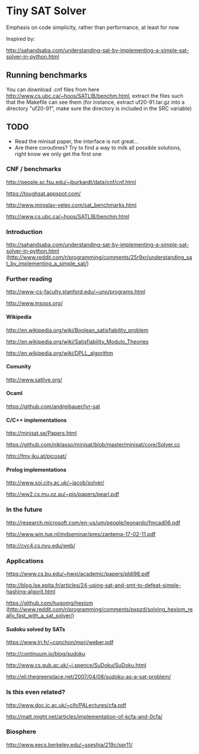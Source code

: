 # Tiny SAT Solver

Emphasis on code simplicity, rather than performance, at least for now

Inspired by: 

http://sahandsaba.com/understanding-sat-by-implementing-a-simple-sat-solver-in-python.html

## Running benchmarks

You can download .cnf files from here http://www.cs.ubc.ca/~hoos/SATLIB/benchm.html, extract the files such that the Makefile can see them (for instance, extract uf20-91.tar.gz into a directory "uf20-91", make sure the directory is included in the SRC variable)

## TODO

* Read the minisat paper, the interface is not great...
* Are there coroutines? Try to find a way to milk all possible solutions, right know we only get the first one

### CNF / benchmarks

http://people.sc.fsu.edu/~jburkardt/data/cnf/cnf.html

https://toughsat.appspot.com/

http://www.miroslav-velev.com/sat_benchmarks.html

http://www.cs.ubc.ca/~hoos/SATLIB/benchm.html

### Introduction

http://sahandsaba.com/understanding-sat-by-implementing-a-simple-sat-solver-in-python.html (http://www.reddit.com/r/programming/comments/25r9xr/understanding_sat_by_implementing_a_simple_sat/)

### Further reading

http://www-cs-faculty.stanford.edu/~uno/programs.html

http://www.msoos.org/

#### Wikipedia

http://en.wikipedia.org/wiki/Boolean_satisfiability_problem

http://en.wikipedia.org/wiki/Satisfiability_Modulo_Theories

http://en.wikipedia.org/wiki/DPLL_algorithm

#### Comunity

http://www.satlive.org/

#### Ocaml

https://github.com/andrejbauer/lvr-sat

#### C/C++ implementations

http://minisat.se/Papers.html

https://github.com/niklasso/minisat/blob/master/minisat/core/Solver.cc

http://fmv.jku.at/picosat/ 

#### Prolog implementations

http://www.soi.city.ac.uk/~jacob/solver/

http://ww2.cs.mu.oz.au/~pjs/papers/pearl.pdf

### In the future

http://research.microsoft.com/en-us/um/people/leonardo/fmcad06.pdf

http://www.win.tue.nl/mdseminar/pres/zantema-17-02-11.pdf

http://cvc4.cs.nyu.edu/web/

### Applications

https://www.cs.bu.edu/~hwxi/academic/papers/pldi98.pdf

http://blog.lse.epita.fr/articles/24-using-sat-and-smt-to-defeat-simple-hashing-algorit.html

https://github.com/hugomg/hexiom (http://www.reddit.com/r/programming/comments/pxpzd/solving_hexiom_really_fast_with_a_sat_solver/)

#### Sudoku solved by SATs

https://www.lri.fr/~conchon/mpri/weber.pdf

http://continuum.io/blog/sudoku

http://www.cs.qub.ac.uk/~i.spence/SuDoku/SuDoku.html

http://eli.thegreenplace.net/2007/04/08/sudoku-as-a-sat-problem/

### Is this even related?

http://www.doc.ic.ac.uk/~clh/PALectures/cfa.pdf

http://matt.might.net/articles/implementation-of-kcfa-and-0cfa/

### Biosphere

http://www.eecs.berkeley.edu/~sseshia/219c/spr11/
